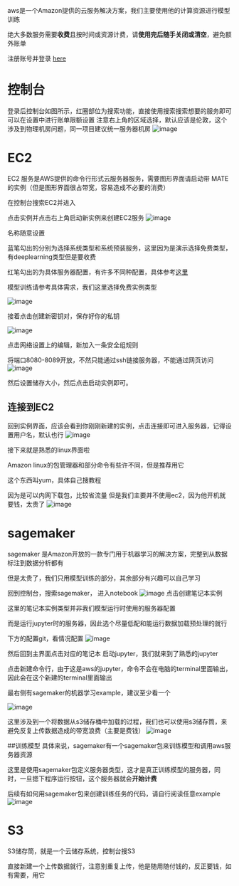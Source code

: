 aws是一个Amazon提供的云服务解决方案，我们主要使用他的计算资源进行模型训练

绝大多数服务需要**收费**且按时间或资源计费，请**使用完后随手关闭或清空**，避免额外账单

注册账号并登录  [here](aws.amazon.com)

# 控制台

登录后控制台如图所示，红圈部位为搜索功能，直接使用搜索搜索想要的服务即可
可以在设置中进行账单限额设置
注意右上角的区域选择，默认应该是伦敦，这个涉及到物理机房问题，同一项目建议统一服务器机房
![image](https://github.com/LassonLi/UOB_2024_LLM_EYE_HOSPTITAL/assets/63943203/fcd869f3-c407-4759-a30f-db632d1da239)

# EC2
EC2 服务是AWS提供的命令行形式云服务器服务，需要图形界面请启动带 MATE的实例（但是图形界面很占带宽，容易造成不必要的消费）

在控制台搜索EC2并进入

点击实例并点击右上角启动新实例来创建EC2服务
![image](https://github.com/LassonLi/UOB_2024_LLM_EYE_HOSPTITAL/assets/63943203/7c39ba38-adc5-4ad5-bae1-891549085629)

名称随意设置

蓝笔勾出的分别为选择系统类型和系统预装服务，这里因为是演示选择免费类型，有deeplearning类型但是要收费

红笔勾出的为具体服务器配置，有许多不同种配置，具体参考[这里](https://aws.amazon.com/cn/ec2/instance-types/)

模型训练请参考具体需求，我们这里选择免费实例类型

![image](https://github.com/LassonLi/UOB_2024_LLM_EYE_HOSPTITAL/assets/63943203/11aea423-aa98-4f7a-b8e8-dde0c4b37346)

接着点击创建新密钥对，保存好你的私钥

![image](https://github.com/LassonLi/UOB_2024_LLM_EYE_HOSPTITAL/assets/63943203/0e4eabc6-dd98-4ca0-acd7-96b5232445e1)

点击网络设置上的编辑，新加入一条安全组规则

将端口8080-8089开放，不然只能通过ssh链接服务器，不能通过网页访问
![image](https://github.com/LassonLi/UOB_2024_LLM_EYE_HOSPTITAL/assets/63943203/c741f188-3dda-4580-a892-3d89383cb027)

然后设置储存大小，然后点击启动实例即可。

## 连接到EC2
回到实例界面，应该会看到你刚刚新建的实例，点击连接即可进入服务器，记得设置用户名，默认也行
![image](https://github.com/LassonLi/UOB_2024_LLM_EYE_HOSPTITAL/assets/63943203/cf91210a-053d-490c-9c23-e7c04c39f065)

接下来就是熟悉的linux界面啦

Amazon linux的包管理器和部分命令有些许不同，但是推荐用它

这个东西叫yum，具体自己搜教程

因为是可以内网下载包，比较省流量
但是我们主要并不使用ec2，因为他开机就要钱，太贵了
![image](https://github.com/LassonLi/UOB_2024_LLM_EYE_HOSPTITAL/assets/63943203/00ebfd6d-e0f9-4abf-9a2c-740ca1260ca7)

# sagemaker
sagemaker 是Amazon开放的一款专门用于机器学习的解决方案，完整到从数据标注到数据分析都有

但是太贵了，我们只用模型训练的部分，其余部分有兴趣可以自己学习

回到控制台，搜索sagemaker， 进入notebook
![image](https://github.com/LassonLi/UOB_2024_LLM_EYE_HOSPTITAL/assets/63943203/3fae4e67-4c08-4870-a7c2-d6bf03a8397a)
点击创建笔记本实例

这里的笔记本实例类型并非我们模型运行时使用的服务器配置

而是运行jupyter时的服务器，因此选个尽量低配和能运行数据加载预处理的就行

下方的配置git，看情况配置
![image](https://github.com/LassonLi/UOB_2024_LLM_EYE_HOSPTITAL/assets/63943203/01cb9e64-6f75-4091-8c29-2cc6d03ad662)

然后回到主界面点击对应的笔记本 启动jupyter，我们就来到了熟悉的jupyter

点击新建命令行，由于这是aws的jupyter，命令不会在电脑的terminal里面输出，因此会在这个新建的terminal里面输出

最右侧有sagemaker的机器学习example，建议至少看一个

![image](https://github.com/LassonLi/UOB_2024_LLM_EYE_HOSPTITAL/assets/63943203/2994ead8-9f0e-44a7-9824-465a45e03393)

这里涉及到一个将数据从s3储存桶中加载的过程，我们也可以使用s3储存筒，来避免反复上传数据造成的带宽浪费（主要是费钱）
![image](https://github.com/LassonLi/UOB_2024_LLM_EYE_HOSPTITAL/assets/63943203/519c1e0b-0876-4ad5-851e-36511fe19760)

##训练模型
具体来说，sagemaker有一个sagemaker包来训练模型和调用aws服务器资源

这里是使用sagemaker包定义服务器类型，这才是真正训练模型的服务器，同时，一旦摁下程序运行按钮，这个服务器就会**开始计费**

后续有如何用sagemaker包来创建训练任务的代码，请自行阅读任意example
![image](https://github.com/LassonLi/UOB_2024_LLM_EYE_HOSPTITAL/assets/63943203/f44c64b8-f933-4876-bfcf-e9703b4431db)

# S3
S3储存筒，就是一个云储存系统，控制台搜S3

直接新建一个上传数据就行，注意别重复上传，他是随用随付钱的，反正要钱，如有需要，用它












  
